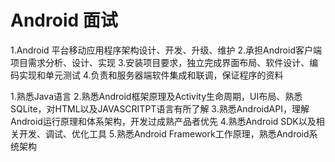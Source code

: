 # Android 面试
1.Android 平台移动应用程序架构设计、开发、升级、维护
2.承担Android客户端项目需求分析、设计、实现
3.安装项目要求，独立完成界面布局、软件设计、编码实现和单元测试
4.负责和服务器端软件集成和联调，保证程序的资料

1.熟悉Java语言
2.熟悉Android框架原理及Activity生命周期，UI布局、熟悉SQLite，对HTML以及JAVASCRITPT语言有所了解
3.熟悉AndroidAPI，理解Android运行原理和体系架构，开发过成熟产品者优先
4.熟悉Android SDK以及相关开发、调试、优化工具
5.熟悉Android Framework工作原理，熟悉Android系统架构
